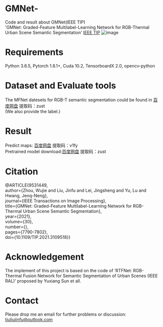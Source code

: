 # GMNet-
Code and result about GMNet(IEEE TIP)<br>
'GMNet: Graded-Feature Multilabel-Learning Network for RGB-Thermal Urban Scene Semantic Segmentation' [IEEE TIP](https://ieeexplore.ieee.org/document/9531449)
![image](https://user-images.githubusercontent.com/65142166/134632191-8cfbc175-27e8-43de-b72b-bd5bf8f7c9b9.png)

# Requirements
Python 3.6.5, Pytorch 1.8.1+, Cuda 10.2, TensorboardX 2.0, opencv-python

# Dataset and Evaluate tools

 The MFNet datesets for RGB-T semantic segmentation could be found in [百度网盘](https://pan.baidu.com/s/1tVJCWRwqIoZQ3KAplMSHsA) 提取码：zust <br>
 (We also provide the label.)

# Result
Predict maps: [百度网盘](https://pan.baidu.com/s/1LPZ845jeJQ7ANeKp-6kFrA)  提取码：v1fy <br>
Pretrained model download:[百度网盘](https://pan.baidu.com/s/1reGFvIYX7rZjzKuaDcs-3A)  提取码：zust <br>

# Citation
@ARTICLE{9531449,<br>
  author={Zhou, Wujie and Liu, Jinfu and Lei, Jingsheng and Yu, Lu and Hwang, Jenq-Neng},<br>
  journal={IEEE Transactions on Image Processing}, <br>
  title={GMNet: Graded-Feature Multilabel-Learning Network for RGB-Thermal Urban Scene Semantic Segmentation}, <br>
  year={2021},<br>
  volume={30},<br>
  number={},<br>
  pages={7790-7802},<br>
  doi={10.1109/TIP.2021.3109518}}<br>

# Acknowledgement
The implement of this project is based on the code of ‘RTFNet: RGB-Thermal Fusion Network for Semantic Segmentation of Urban Scenes (IEEE RAL)’ proposed by Yuxiang Sun et all.

# Contact
Please drop me an email for further problems or discussion: tjuliujinfu@outlook.com

